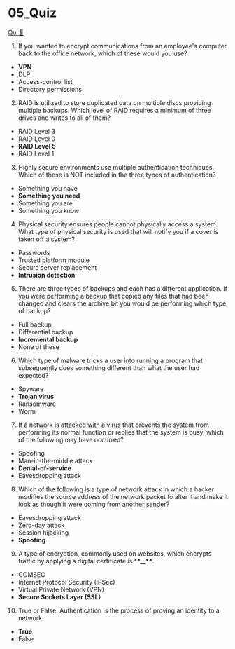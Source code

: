 # 05_Quiz

[Qui &#128279;](https://alison.com/topic/learn/84296/review-quiz)

1. If you wanted to encrypt communications from an employee's computer back to the office network, which of these would you use?

- **VPN**
- DLP
- Access-control list
- Directory permissions

2. RAID is utilized to store duplicated data on multiple discs providing multiple backups. Which level of RAID requires a minimum of three drives and writes to all of them?

- RAID Level 3
- RAID Level 0
- **RAID Level 5**
- RAID Level 1

3. Highly secure environments use multiple authentication techniques. Which of these is NOT included in the three types of authentication?

- Something you have
- **Something you need**
- Something you are
- Something you know

4. Physical security ensures people cannot physically access a system. What type of physical security is used that will notify you if a cover is taken off a system?

- Passwords
- Trusted platform module
- Secure server replacement
- **Intrusion detection**

5. There are three types of backups and each has a different application. If you were performing a backup that copied any files that had been changed and clears the archive bit you would be performing which type of backup?

- Full backup
- Differential backup
- **Incremental backup**
- None of these

6. Which type of malware tricks a user into running a program that subsequently does something different than what the user had expected?

- Spyware
- **Trojan virus**
- Ransomware
- Worm

7. If a network is attacked with a virus that prevents the system from performing its normal function or replies that the system is busy, which of the following may have occurred?

- Spoofing
- Man-in-the-middle attack
- **Denial-of-service**
- Eavesdropping attack

8. Which of the following is a type of network attack in which a hacker modifies the source address of the network packet to alter it and make it look as though it were coming from another sender?

- Eavesdropping attack
- Zero-day attack
- Session hijacking
- **Spoofing**

9. A type of encryption, commonly used on websites, which encrypts traffic by applying a digital certificate is \***\*\_\_\*\***.

- COMSEC
- Internet Protocol Security (IPSec)
- Virtual Private Network (VPN)
- **Secure Sockets Layer (SSL)**

10. True or False: Authentication is the process of proving an identity to a network.

- **True**
- False

